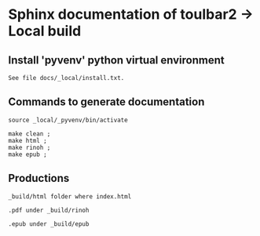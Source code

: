 # Sphinx documentation of toulbar2 -> Local build

## Install 'pyvenv' python virtual environment

    See file docs/_local/install.txt.

## Commands to generate documentation

    source _local/_pyvenv/bin/activate

    make clean ;
    make html ;
    make rinoh ;
    make epub ;

## Productions

    
    _build/html folder where index.html

    .pdf under _build/rinoh

    .epub under _build/epub

